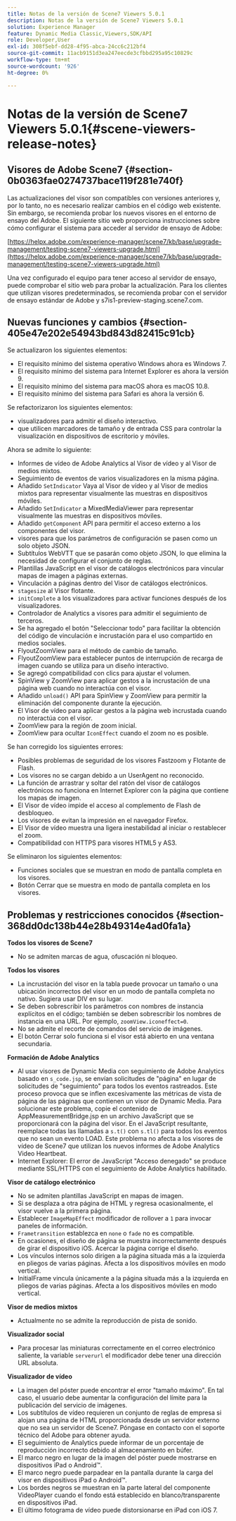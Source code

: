 ```yaml
---
title: Notas de la versión de Scene7 Viewers 5.0.1
description: Notas de la versión de Scene7 Viewers 5.0.1
solution: Experience Manager
feature: Dynamic Media Classic,Viewers,SDK/API
role: Developer,User
exl-id: 308f5ebf-dd28-4f95-abca-24cc6c212bf4
source-git-commit: 11acb9151d3ea247eecde3cfbbd295a95c10829c
workflow-type: tm+mt
source-wordcount: '926'
ht-degree: 0%

---
```


# Notas de la versión de Scene7 Viewers 5.0.1{#scene-viewers-release-notes}

## Visores de Adobe Scene7 {#section-0b0363fae0274737bace119f281e740f}

Las actualizaciones del visor son compatibles con versiones anteriores y, por lo tanto, no es necesario realizar cambios en el código web existente. Sin embargo, se recomienda probar los nuevos visores en el entorno de ensayo del Adobe. El siguiente sitio web proporciona instrucciones sobre cómo configurar el sistema para acceder al servidor de ensayo de Adobe:

[https://helpx.adobe.com/experience-manager/scene7/kb/base/upgrade-management/testing-scene7-viewers-upgrade.html](https://helpx.adobe.com/experience-manager/scene7/kb/base/upgrade-management/testing-scene7-viewers-upgrade.html)

Una vez configurado el equipo para tener acceso al servidor de ensayo, puede comprobar el sitio web para probar la actualización. Para los clientes que utilizan visores predeterminados, se recomienda probar con el servidor de ensayo estándar de Adobe y s7is1-preview-staging.scene7.com.

## Nuevas funciones y cambios {#section-405e47e202e54943bd843d82415c91cb}

Se actualizaron los siguientes elementos:

* El requisito mínimo del sistema operativo Windows ahora es Windows 7.
* El requisito mínimo del sistema para Internet Explorer es ahora la versión 9.
* El requisito mínimo del sistema para macOS ahora es macOS 10.8.
* El requisito mínimo del sistema para Safari es ahora la versión 6.

Se refactorizaron los siguientes elementos:

* visualizadores para admitir el diseño interactivo.
* que utilicen marcadores de tamaño y de entrada CSS para controlar la visualización en dispositivos de escritorio y móviles.

Ahora se admite lo siguiente:

* Informes de vídeo de Adobe Analytics al Visor de vídeo y al Visor de medios mixtos.
* Seguimiento de eventos de varios visualizadores en la misma página.
* Añadido `SetIndicator` Vaya al Visor de vídeo y al Visor de medios mixtos para representar visualmente las muestras en dispositivos móviles.
* Añadido `SetIndicator` a MixedMediaViewer para representar visualmente las muestras en dispositivos móviles.
* Añadido `getComponent` API para permitir el acceso externo a los componentes del visor.
* visores para que los parámetros de configuración se pasen como un solo objeto JSON.
* Subtítulos WebVTT que se pasarán como objeto JSON, lo que elimina la necesidad de configurar el conjunto de reglas.
* Plantillas JavaScript en el visor de catálogos electrónicos para vincular mapas de imagen a páginas externas.
* Vinculación a páginas dentro del Visor de catálogos electrónicos.
* `stagesize` al Visor flotante.
* `initComplete` a los visualizadores para activar funciones después de los visualizadores.
* Controlador de Analytics a visores para admitir el seguimiento de terceros.
* Se ha agregado el botón &quot;Seleccionar todo&quot; para facilitar la obtención del código de vinculación e incrustación para el uso compartido en medios sociales.
* FlyoutZoomView para el método de cambio de tamaño.
* FlyoutZoomView para establecer puntos de interrupción de recarga de imagen cuando se utiliza para un diseño interactivo.
* Se agregó compatibilidad con clics para ajustar el volumen.
* SpinView y ZoomView para aplicar gestos a la incrustación de una página web cuando no interactúa con el visor.
* Añadido `unload()` API para SpinView y ZoomView para permitir la eliminación del componente durante la ejecución.
* El Visor de vídeo para aplicar gestos a la página web incrustada cuando no interactúa con el visor.
* ZoomView para la región de zoom inicial.
* ZoomView para ocultar `IconEffect` cuando el zoom no es posible.

Se han corregido los siguientes errores:

* Posibles problemas de seguridad de los visores Fastzoom y Flotante de Flash.
* Los visores no se cargan debido a un UserAgent no reconocido.
* La función de arrastrar y soltar del ratón del visor de catálogos electrónicos no funciona en Internet Explorer con la página que contiene los mapas de imagen.
* El Visor de vídeo impide el acceso al complemento de Flash de desbloqueo.
* Los visores de evitan la impresión en el navegador Firefox.
* El Visor de vídeo muestra una ligera inestabilidad al iniciar o restablecer el zoom.
* Compatibilidad con HTTPS para visores HTML5 y AS3.

Se eliminaron los siguientes elementos:

* Funciones sociales que se muestran en modo de pantalla completa en los visores.
* Botón Cerrar que se muestra en modo de pantalla completa en los visores.

## Problemas y restricciones conocidos {#section-368dd0dc138b44e28b49314e4ad0fa1a}

**Todos los visores de Scene7**

* No se admiten marcas de agua, ofuscación ni bloqueo.

**Todos los visores**

* La incrustación del visor en la tabla puede provocar un tamaño o una ubicación incorrectos del visor en un modo de pantalla completa no nativo. Sugiera usar DIV en su lugar.
* Se deben sobrescribir los parámetros con nombres de instancia explícitos en el código; también se deben sobrescribir los nombres de instancia en una URL. Por ejemplo, `zoomView.iconeffect=0`.
* No se admite el recorte de comandos del servicio de imágenes.
* El botón Cerrar solo funciona si el visor está abierto en una ventana secundaria.

**Formación de Adobe Analytics**

* Al usar visores de Dynamic Media con seguimiento de Adobe Analytics basado en `s_code.jsp`, se envían solicitudes de &quot;página&quot; en lugar de solicitudes de &quot;seguimiento&quot; para todos los eventos rastreados. Este proceso provoca que se inflen excesivamente las métricas de vista de página de las páginas que contienen un visor de Dynamic Media. Para solucionar este problema, copie el contenido de AppMeasurementBridge.jsp en un archivo JavaScript que se proporcionará con la página del visor. En el JavaScript resultante, reemplace todas las llamadas a `s.t()` con `s.tl()` para todos los eventos que no sean un evento LOAD. Este problema no afecta a los visores de vídeo de Scene7 que utilizan los nuevos informes de Adobe Analytics Video Heartbeat.
* Internet Explorer: El error de JavaScript &quot;Acceso denegado&quot; se produce mediante SSL/HTTPS con el seguimiento de Adobe Analytics habilitado.

**Visor de catálogo electrónico**

* No se admiten plantillas JavaScript en mapas de imagen.
* Si se desplaza a otra página de HTML y regresa ocasionalmente, el visor vuelve a la primera página.
* Establecer `ImageMapEffect` modificador de rollover a `1` para invocar paneles de información.
* `Frametransition` establezca en `none` o `fade` no es compatible.
* En ocasiones, el diseño de página se muestra incorrectamente después de girar el dispositivo iOS. Acercar la página corrige el diseño.
* Los vínculos internos solo dirigen a la página situada más a la izquierda en pliegos de varias páginas. Afecta a los dispositivos móviles en modo vertical.
* InitialFrame vincula únicamente a la página situada más a la izquierda en pliegos de varias páginas. Afecta a los dispositivos móviles en modo vertical.

**Visor de medios mixtos**

* Actualmente no se admite la reproducción de pista de sonido.

**Visualizador social**

* Para procesar las miniaturas correctamente en el correo electrónico saliente, la variable `serverurl` el modificador debe tener una dirección URL absoluta.

**Visualizador de vídeo**

* La imagen del póster puede encontrar el error &quot;tamaño máximo&quot;. En tal caso, el usuario debe aumentar la configuración del límite para la publicación del servicio de imágenes.
* Los subtítulos de vídeo requieren un conjunto de reglas de empresa si alojan una página de HTML proporcionada desde un servidor externo que no sea un servidor de Scene7. Póngase en contacto con el soporte técnico del Adobe para obtener ayuda.
* El seguimiento de Analytics puede informar de un porcentaje de reproducción incorrecto debido al almacenamiento en búfer.
* El marco negro en lugar de la imagen del póster puede mostrarse en dispositivos iPad o Android™.
* El marco negro puede parpadear en la pantalla durante la carga del visor en dispositivos iPad o Android™.
* Los bordes negros se muestran en la parte lateral del componente VideoPlayer cuando el fondo está establecido en blanco/transparente en dispositivos iPad.
* El último fotograma de vídeo puede distorsionarse en iPad con iOS 7.
